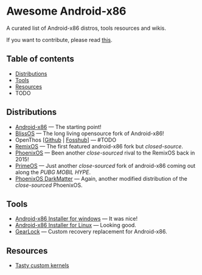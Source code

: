 # Awesome Android-x86

A curated list of Android-x86 distros, tools resources and wikis.

If you want to contribute, please read [this](CONTRIBUTING.md).

## Table of contents

  - [Distributions](#distributions)
  - [Tools](#tools)
  - [Resources](#resources)
  - TODO

## Distributions

* [Android-x86](https://www.android-x86.org) — The starting point!
* [BlissOS](https://blissos.org) — The long living opensource fork of Android-x86!
* OpenThos [[Github](https://github.com/openthos/openthos/wiki/Installation-and-Running--OpenThOs-img) | [Fosshub](https://www.fosshub.com/OPENTHOS.html)] — #TODO
* [RemixOS](https://www.fosshub.com/Remix-OS.html) — The first featured android-x86 fork but _closed-source_.
* [PhoenixOS](http://www.phoenixos.com/en/download_x86) — Been another _close-sourced_ rival to the RemixOS back in 2015!
* [PrimeOS](https://primeos.in/download) — Just another _close-sourced_ fork of android-x86 coming out along the _PUBG MOBIL HYPE_.
* [PhoenixOS DarkMatter](https://supreme-gamers.com/r/phoenixos-darkmatter-supercharged-for-everyone.2) — Again, another modified distribution of the _close-sourced_ PhoenixOS.

## Tools

* [Android-x86 Installer for windows](https://github.com/ExtremeGTX/Androidx86-Installer-for-Windows) — It was nice!
* [Android-x86 Installer for Linux](https://github.com/jaxparrow07/Androidx86-Installer-Linux) — Looking good.
* [GearLock](github.com/axonasif/gearlock) — Custom recovery replacement for Android-x86.

## Resources

* [Tasty custom kernels](https://supreme-gamers.com/search/364438/?q=kernel&t=resource&c[categories][0]=3&c[child_categories]=1&c[prefixes][0]=1&c[title_only]=1&c[users]=HMTheBoy154&o=date)
